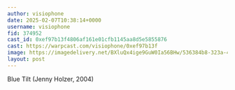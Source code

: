 ```yaml
---
author: visiophone
date: 2025-02-07T10:38:14+0000
username: visiophone
fid: 374952
cast_id: 0xef97b13f4806af161e01cfb1145aa8d5e5855876
cast: https://warpcast.com/visiophone/0xef97b13f
image: https://imagedelivery.net/BXluQx4ige9GuW0Ia56BHw/536384b8-323a-4e84-6a31-6bf0f3651b00/original
layout: post
---
```

Blue Tilt (Jenny Holzer, 2004)  

<img src='https://imagedelivery.net/BXluQx4ige9GuW0Ia56BHw/536384b8-323a-4e84-6a31-6bf0f3651b00/original' alt='' referrerpolicy='no-referrer'/>
<img src='https://imagedelivery.net/BXluQx4ige9GuW0Ia56BHw/7a42efd6-0ef9-4faf-8fc4-8a70e9752700/original' alt='' referrerpolicy='no-referrer'/>
